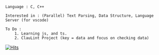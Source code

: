     Language : C, C++
    
    Interested in : (Parallel) Text Parsing, Data Structure, Language Server (for vscode)
    
    To Do :
        1. Learning js, and ts.
        2. ClauLint Project (key = data and focus on checking data)
        
       
 [![Hits](https://hits.seeyoufarm.com/api/count/incr/badge.svg?url=https://github.com/vztpv)](https://hits.seeyoufarm.com)                      
